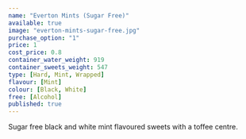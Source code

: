 ```yaml
---
name: "Everton Mints (Sugar Free)"
available: true
image: "everton-mints-sugar-free.jpg"
purchase_option: "1"
price: 1
cost_price: 0.8
container_water_weight: 919
container_sweets_weight: 547
type: [Hard, Mint, Wrapped]
flavour: [Mint]
colour: [Black, White]
free: [Alcohol]
published: true
---
```

Sugar free black and white mint flavoured sweets with a toffee centre.
